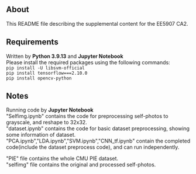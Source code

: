 ## About
This README file describing the supplemental content for the EE5907 CA2. 

## Requirements
Written by **Python 3.9.13** and **Jupyter Notebook**<br>
Please install the required packages using the following commands:<br>
`pip install -U libsvm-official`<br>
`pip install tensorflow===2.10.0`<br>
`pip install opencv-python`

## Notes
Running code by **Jupyter Notebook**<br>
"Selfimg.ipynb" contains the code for preprocessing self-photos to grayscale, and reshape to 32x32.<br>
"dataset.ipynb" contains the code for basic dataset preprocessing, showing some information of dataset.<br>
"PCA.ipynb","LDA.ipynb","SVM.ipynb","CNN_tf.ipynb" contain the completed code(include the dataset preprocess code), and can run independently.<br>

"PIE" file contains the whole CMU PIE dataset.<br>
"selfimg" file contains the original and processed self-photos.<br>


```python

```
